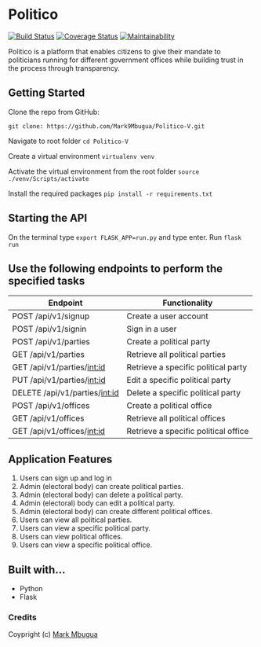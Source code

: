 # Politico

[![Build Status](https://travis-ci.org/Mark9Mbugua/Politico-V.svg?branch=ch-add-readme-badges-%23163818963)](https://travis-ci.org/Mark9Mbugua/Politico-V)     [![Coverage Status](https://coveralls.io/repos/github/Mark9Mbugua/Politico-V/badge.svg?branch=ch-add-readme-badges-%23163818963)](https://coveralls.io/github/Mark9Mbugua/Politico-V?branch=ch-add-readme-badges-%23163818963) [![Maintainability](https://api.codeclimate.com/v1/badges/7216d146615ad26fc082/maintainability)](https://codeclimate.com/github/Mark9Mbugua/Politico-V/maintainability)

Politico is a platform that enables citizens to give their mandate to politicians running for different government offices
while building trust in the process through transparency.

## Getting Started
Clone the repo from GitHub:
    
    git clone: https://github.com/Mark9Mbugua/Politico-V.git

Navigate to root folder
    `cd Politico-V`

Create a virtual environment
    `virtualenv venv`

Activate the virtual environment from the root folder
    `source ./venv/Scripts/activate`

Install the required packages
    `pip install -r requirements.txt`

## Starting the API

On the terminal type `export FLASK_APP=run.py` and type enter. Run `flask run`

## Use the following endpoints to perform the specified tasks
		 
| 	Endpoint                                |   Functionality                                |    
| ------------------------------------------|------------------------------------------------|
| POST /api/v1/signup                       | Create a user account                          |   
| POST /api/v1/signin                       | Sign in a user                                 |
| POST /api/v1/parties                      | Create a political party                       |
| GET /api/v1/parties                       | Retrieve all political parties                 | 
| GET /api/v1/parties/<int:id>              | Retrieve a specific political party            |
| PUT /api/v1/parties/<int:id>              | Edit a specific political party                |
| DELETE /api/v1/parties/<int:id>           | Delete a specific political party              |
| POST /api/v1/offices                      | Create a  political office                     |
| GET /api/v1/offices                       | Retrieve all political offices                 |
| GET /api/v1/offices/<int:id>              | Retrieve a specific political office           |                      


## Application Features

1. Users can sign up and log in
2. Admin (electoral body) can create political parties.
3. Admin (electoral body) can delete a political party.
4. Admin (electoral) body can edit a political party.
5. Admin (electoral body) can create different political offices.
6. Users can view all political parties.
7. Users can view a specific political party.
8. Users can view political offices.
9. Users can view a specific political office.

## Built with...

* Python
* Flask

### Credits
Coypright (c) [Mark Mbugua](https://github.com/Mark9Mbugua)